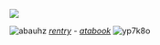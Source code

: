 ![](https://komarev.com/ghpvc/?username=NarcissisticPersonalityDisorder&color=EDB5D7&label=freaks&style=plastic&abbreviated=true)

![abauhz](https://github.com/user-attachments/assets/fb1efd2a-7827-484c-b1ad-23fa18c452cc)
*[rentry](https://rentry.co/deatharmageddon) - [atabook](https://deatharmageddon.atabook.org/)* ![yp7k8o](https://github.com/user-attachments/assets/7d771da9-a2de-4f72-bcec-23737ab258ad)
